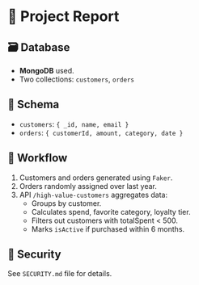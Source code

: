 # 🧩 Project Report

## 🗃️ Database
- **MongoDB** used.
- Two collections: `customers`, `orders`

## 📐 Schema
- `customers`: `{ _id, name, email }`
- `orders`: `{ customerId, amount, category, date }`

## 🔁 Workflow
1. Customers and orders generated using `Faker`.
2. Orders randomly assigned over last year.
3. API `/high-value-customers` aggregates data:
   - Groups by customer.
   - Calculates spend, favorite category, loyalty tier.
   - Filters out customers with totalSpent < 500.
   - Marks `isActive` if purchased within 6 months.

## 🔐 Security
See `SECURITY.md` file for details.
